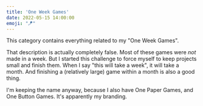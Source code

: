 ```yaml
---
title: 'One Week Games'
date: 2022-05-15 14:00:00
emoji: "🪁"
---
```


This category contains everything related to my "One Week Games".

That description is actually completely false. Most of these games were _not_ made in a week. But I started this challenge to force myself to keep projects small and finish them. When I say "this will take a week", it will take a month. And finishing a (relatively large) game within a month is also a good thing.

I'm keeping the name anyway, because I also have One Paper Games, and One Button Games. It's apparently my branding.